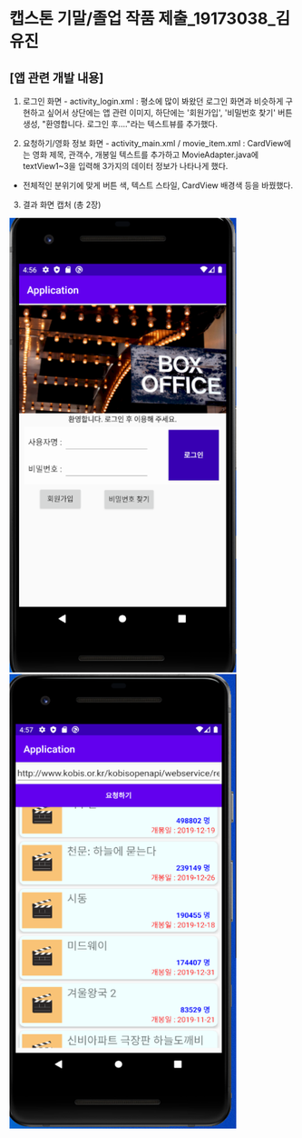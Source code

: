 # 캡스톤 기말/졸업 작품 제출_19173038_김유진

## [앱 관련 개발 내용]
1. 로그인 화면 - activity_login.xml : 평소에 많이 봐왔던 로그인 화면과 비슷하게 구현하고 싶어서 상단에는 앱 관련 이미지, 하단에는 '회원가입', '비밀번호 찾기' 버튼 생성,
"환영합니다. 로그인 후...."라는 텍스트뷰를 추가했다. 

2. 요청하기/영화 정보 화면 - activity_main.xml / movie_item.xml : CardView에는 영화 제목, 관객수, 개봉일 텍스트를 추가하고 MovieAdapter.java에 textView1~3을 입력해
3가지의 데이터 정보가 나타나게 했다.
 
 - 전체적인 분위기에 맞게 버튼 색, 텍스트 스타일, CardView 배경색 등을 바꿨했다. 

3. 결과 화면 캡처 (총 2장)

<img width="400" height="800"  src="https://github.com/yujin211/Application/blob/master/app/%EB%A1%9C%EA%B7%B8%EC%9D%B8%ED%99%94%EB%A9%B4.PNG?raw=true.PNG" width=""></img>
<img width="400" height="800"  src="https://github.com/yujin211/Application/blob/master/app/%EC%98%81%ED%99%94%EC%A0%95%EB%B3%B4%ED%99%94%EB%A9%B4.PNG?raw=true.PNG" width=""></img>
